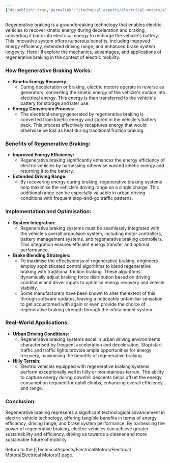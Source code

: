 ```yaml
---
{"dg-publish":true,"permalink":"/technical-aspects/electrical-motors/electrical-motors-branches/regenerative-braking/"}
---
```


Regenerative braking is a groundbreaking technology that enables electric vehicles to recover kinetic energy during deceleration and braking, converting it back into electrical energy to recharge the vehicle's battery. This innovative system offers numerous benefits, including improved energy efficiency, extended driving range, and enhanced brake system longevity. Here I'll explore the mechanics, advantages, and applications of regenerative braking in the context of electric mobility.

### How Regenerative Braking Works:

- **Kinetic Energy Recovery:**
    - During deceleration or braking, electric motors operate in reverse as generators, converting the kinetic energy of the vehicle's motion into electrical energy. This energy is then transferred to the vehicle's battery for storage and later use.
- **Energy Conversion Process:**
    - The electrical energy generated by regenerative braking is converted from kinetic energy and stored in the vehicle's battery pack. This process effectively recaptures energy that would otherwise be lost as heat during traditional friction braking.

### Benefits of Regenerative Braking:

- **Improved Energy Efficiency:**
    - Regenerative braking significantly enhances the energy efficiency of electric vehicles by harnessing otherwise wasted kinetic energy and returning it to the battery. 
- **Extended Driving Range:**
    - By recovering energy during braking, regenerative braking systems help maximise the vehicle's driving range on a single charge. This additional range can be especially valuable in urban driving conditions with frequent stop-and-go traffic patterns.

### Implementation and Optimisation:

- **System Integration:**
    - Regenerative braking systems must be seamlessly integrated with the vehicle's overall propulsion system, including motor controllers, battery management systems, and regenerative braking controllers. This integration ensures efficient energy transfer and optimal performance.
- **Brake Blending Strategies:**
    - To maximise the effectiveness of regenerative braking, engineers employ sophisticated control algorithms to blend regenerative braking with traditional friction braking. These algorithms dynamically adjust braking force distribution based on driving conditions and driver inputs to optimise energy recovery and vehicle stability. 
    - Some manufacturers have been known to alter the extent of this through software updates, leaving a noticeably unfamiliar sensation to get accustomed with again or even provide the choice of regenerative braking strength through the infotainment system. 

### Real-World Applications:

- **Urban Driving Conditions:**
    - Regenerative braking systems excel in urban driving environments characterised by frequent acceleration and deceleration. Stop/start traffic and traffic lights provide ample opportunities for energy recovery, maximising the benefits of regenerative braking.
- **Hilly Terrain:**
    - Electric vehicles equipped with regenerative braking systems perform exceptionally well in hilly or mountainous terrain. The ability to capture energy during downhill descents helps offset the energy consumption required for uphill climbs, enhancing overall efficiency and range.

### Conclusion:

Regenerative braking represents a significant technological advancement in electric vehicle technology, offering tangible benefits in terms of energy efficiency, driving range, and brake system performance. By harnessing the power of regenerative braking, electric vehicles can achieve greater sustainability and efficiency, driving us towards a cleaner and more sustainable future of mobility.

Return to the [[TechnicalAspects/ElectricalMotors/Electrical Motors\|Electrical Motors]] page. 
